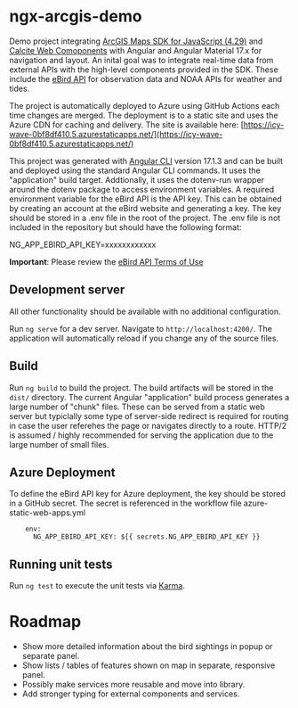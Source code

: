 # ngx-arcgis-demo
Demo project integrating [ArcGIS Maps SDK for JavaScript (4.29)](https://developers.arcgis.com/javascript/latest/) 
and [Calcite Web Comoponents](https://developers.arcgis.com/javascript/latest/calcite-design-system/) with Angular 
and Angular Material 17.x for navigation and layout.  An inital goal was to integrate real-time data from external 
APIs with the high-level components provided in the SDK. These include the 
[eBird API](https://documenter.getpostman.com/view/664302/S1ENwy59) for observation data and NOAA APIs
for weather and tides.

The project is automatically deployed to Azure using GitHub Actions each time changes are merged.  The deployment is to a 
static site and uses the Azure CDN for caching and delivery.  The site is available here:
[https://icy-wave-0bf8df410.5.azurestaticapps.net/](https://icy-wave-0bf8df410.5.azurestaticapps.net/)

This project was generated with [Angular CLI](https://github.com/angular/angular-cli) version 17.1.3 and can
be built and deployed using the standard Angular CLI commands.  It uses the "application" build target.  Addtionally,
it uses the dotenv-run wrapper around the dotenv package to access environment variables.  A required environment variable
for the eBird API is the API key.  This can be obtained by creating an account at the eBird website and generating a key.
The key should be stored in a .env file in the root of the project.  The .env file is not included in the repository but should have the following format:

NG_APP_EBIRD_API_KEY=xxxxxxxxxxxx

**Important**: Please review the [eBird API Terms of Use](https://www.birds.cornell.edu/home/ebird-api-terms-of-use/)

## Development server

All other functionality should be available with no additional configuration.  

Run `ng serve` for a dev server. Navigate to `http://localhost:4200/`. The application will automatically reload if you change any of the source files.

## Build

Run `ng build` to build the project. The build artifacts will be stored in the `dist/` directory.  The current Angular "application"
build process generates a large number of "chunk" files.  These can be served from a static web server but typiclally some
type of server-side redirect is required for routing in case the user referehes the page or navigates directly to a route. 
HTTP/2 is assumed / highly recommended for serving the application due to the large number of small files.

## Azure Deployment

To define the eBird API key for Azure deployment, the key should be stored in a GitHub secret.  The secret is referenced in the workflow file azure-static-web-apps.yml

        env:
          NG_APP_EBIRD_API_KEY: ${{ secrets.NG_APP_EBIRD_API_KEY }}

## Running unit tests

Run `ng test` to execute the unit tests via [Karma](https://karma-runner.github.io).

# Roadmap
- Show more detailed information about the bird sightings in popup or separate panel.
- Show lists / tables of features shown on map in separate, responsive panel.
- Possibly make services more reusable and move into library.
- Add stronger typing for external components and services.